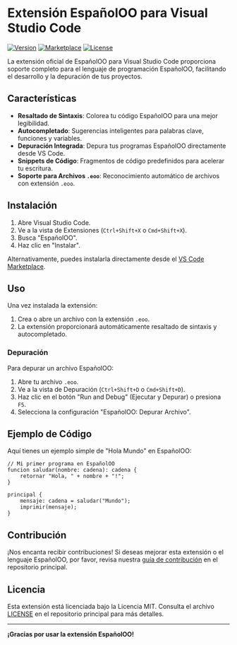 # Extensión EspañolOO para Visual Studio Code

[![Version](https://img.shields.io/badge/Version-0.0.1-blue.svg)](https://marketplace.visualstudio.com/items?itemName=MiProfePana.espanoloo)
[![Marketplace](https://img.shields.io/badge/VS%20Code%20Marketplace-Instalar-blue.svg)](https://marketplace.visualstudio.com/items?itemName=MiProfePana.espanoloo)
[![License](https://img.shields.io/badge/License-MIT-green.svg)](https://github.com/gustavopaez-profe-pana/espanoloo/blob/main/LICENSE)

La extensión oficial de EspañolOO para Visual Studio Code proporciona soporte completo para el lenguaje de programación EspañolOO, facilitando el desarrollo y la depuración de tus proyectos.

## Características

*   **Resaltado de Sintaxis**: Colorea tu código EspañolOO para una mejor legibilidad.
*   **Autocompletado**: Sugerencias inteligentes para palabras clave, funciones y variables.
*   **Depuración Integrada**: Depura tus programas EspañolOO directamente desde VS Code.
*   **Snippets de Código**: Fragmentos de código predefinidos para acelerar tu escritura.
*   **Soporte para Archivos `.eoo`**: Reconocimiento automático de archivos con extensión `.eoo`.

## Instalación

1.  Abre Visual Studio Code.
2.  Ve a la vista de Extensiones (`Ctrl+Shift+X` o `Cmd+Shift+X`).
3.  Busca "EspañolOO".
4.  Haz clic en "Instalar".

Alternativamente, puedes instalarla directamente desde el [VS Code Marketplace](https://marketplace.visualstudio.com/items?itemName=MiProfePana.espanoloo).

## Uso

Una vez instalada la extensión:

1.  Crea o abre un archivo con la extensión `.eoo`.
2.  La extensión proporcionará automáticamente resaltado de sintaxis y autocompletado.

### Depuración

Para depurar un archivo EspañolOO:

1.  Abre tu archivo `.eoo`.
2.  Ve a la vista de Depuración (`Ctrl+Shift+D` o `Cmd+Shift+D`).
3.  Haz clic en el botón "Run and Debug" (Ejecutar y Depurar) o presiona `F5`.
4.  Selecciona la configuración "EspañolOO: Depurar Archivo".

## Ejemplo de Código

Aquí tienes un ejemplo simple de "Hola Mundo" en EspañolOO:

```espanoloo
// Mi primer programa en EspañolOO
funcion saludar(nombre: cadena): cadena {
    retornar "Hola, " + nombre + "!";
}

principal {
    mensaje: cadena = saludar("Mundo");
    imprimir(mensaje);
}
```

## Contribución

¡Nos encanta recibir contribuciones! Si deseas mejorar esta extensión o el lenguaje EspañolOO, por favor, revisa nuestra [guía de contribución](https://github.com/gustavopaez-profe-pana/espanoloo/blob/main/CONTRIBUTING.md) en el repositorio principal.

## Licencia

Esta extensión está licenciada bajo la Licencia MIT. Consulta el archivo [LICENSE](https://github.com/gustavopaez-profe-pana/espanoloo/blob/main/LICENSE) en el repositorio principal para más detalles.

---

**¡Gracias por usar la extensión EspañolOO!**